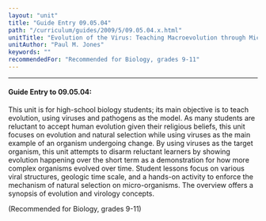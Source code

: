 ```yaml
---
layout: "unit"
title: "Guide Entry 09.05.04"
path: "/curriculum/guides/2009/5/09.05.04.x.html"
unitTitle: "Evolution of the Virus: Teaching Macroevolution through Microevolution"
unitAuthor: "Paul M. Jones"
keywords: ""
recommendedFor: "Recommended for Biology, grades 9-11"
---
```

<body>
<hr/>
<h4>
Guide Entry to 09.05.04:
</h4>
This unit is for high-school biology students;  its main objective is to teach evolution, using viruses and pathogens as the model. As many students are reluctant to accept human evolution given their religious beliefs, this unit focuses on evolution and natural selection while using viruses as the main example of an organism undergoing change. By using viruses as the target organism, this unit attempts to disarm reluctant learners by showing evolution happening over the short term as a demonstration for how more complex organisms evolved over time. Student lessons focus on various viral structures, geologic time scale, and a hands-on activity to enforce the mechanism of natural selection on micro-organisms. The overview offers a synopsis of evolution and virology concepts.
<p>
(Recommended for Biology, grades 9-11)
</p>
</body>